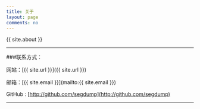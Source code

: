 ```yaml
---
title: 关于
layout: page
comments: no
---
```


{{ site.about }}

----

###联系方式：        

网站：[{{ site.url }}]({{ site.url }})

邮箱：[{{ site.email }}](mailto:{{ site.email }})

GitHub : [http://github.com/segdump](http://github.com/segdump)

----
